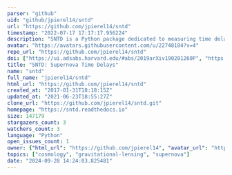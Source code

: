 ```yaml
---
parser: "github"
uid: "github/jpierel14/sntd"
url: "https://github.com/jpierel14/sntd"
timestamp: "2022-07-17 17:17:17.956224"
description: "SNTD is a Python package dedicated to measuring time delays for strongly lensed and multiply-imaged SN. The package can simulate lensed SN, fit for each SN time delay, and propagate the results all the way through to cosmological constraints."
avatar: "https://avatars.githubusercontent.com/u/22748184?v=4"
repo_url: "https://github.com/jpierel14/sntd"
doi: ["https://ui.adsabs.harvard.edu/#abs/2019arXiv190201260P", "https://ui.adsabs.harvard.edu/abs/2019ascl.soft02001P/abstract"]
title: "SNTD: Supernova Time Delays"
name: "sntd"
full_name: "jpierel14/sntd"
html_url: "https://github.com/jpierel14/sntd"
created_at: "2017-01-31T18:18:15Z"
updated_at: "2021-06-23T18:55:27Z"
clone_url: "https://github.com/jpierel14/sntd.git"
homepage: "https://sntd.readthedocs.io"
size: 147179
stargazers_count: 3
watchers_count: 3
language: "Python"
open_issues_count: 1
owner: {"html_url": "https://github.com/jpierel14", "avatar_url": "https://avatars.githubusercontent.com/u/22748184?v=4", "login": "jpierel14", "type": "User"}
topics: ["cosmology", "gravitational-lensing", "supernova"]
date: "2024-09-28 14:24:03.825481"
---
```

